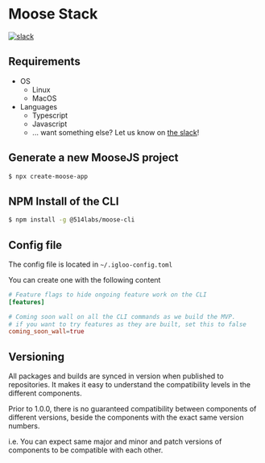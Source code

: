 # Moose Stack

[![slack](https://img.shields.io/badge/slack-igloo-brightgreen.svg?logo=slack)](https://join.slack.com/t/igloocommunity/shared_invite/zt-25gsnx2x2-9ttVTt4L9LYFrRcM6jimcg)

## Requirements

- OS
  - Linux
  - MacOS
- Languages
  - Typescript
  - Javascript
  - ... want something else? Let us know on [the slack](https://join.slack.com/t/igloocommunity/shared_invite/zt-25gsnx2x2-9ttVTt4L9LYFrRcM6jimcg)!

## Generate a new MooseJS project

```bash
$ npx create-moose-app
```

## NPM Install of the CLI

```bash
$ npm install -g @514labs/moose-cli
```

## Config file

The config file is located in `~/.igloo-config.toml`

You can create one with the following content

```toml
# Feature flags to hide ongoing feature work on the CLI
[features]

# Coming soon wall on all the CLI commands as we build the MVP.
# if you want to try features as they are built, set this to false
coming_soon_wall=true
```

## Versioning

All packages and builds are synced in version when published to repositories. It makes it easy to understand the compatibility levels in the different components.

Prior to 1.0.0, there is no guaranteed compatibility between components of different versions, beside the components with the exact same version numbers.

i.e. You can expect same major and minor and patch versions of components to be compatible with each other.

